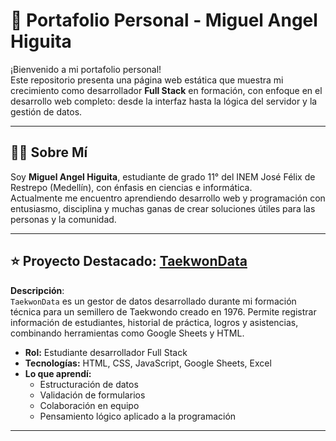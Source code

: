 # 💼 Portafolio Personal - Miguel Angel Higuita

¡Bienvenido a mi portafolio personal!  
Este repositorio presenta una página web estática que muestra mi crecimiento como desarrollador **Full Stack** en formación, con enfoque en el desarrollo web completo: desde la interfaz hasta la lógica del servidor y la gestión de datos.

---

## 👨‍💻 Sobre Mí

Soy **Miguel Angel Higuita**, estudiante de grado 11° del INEM José Félix de Restrepo (Medellín), con énfasis en ciencias e informática.  
Actualmente me encuentro aprendiendo desarrollo web y programación con entusiasmo, disciplina y muchas ganas de crear soluciones útiles para las personas y la comunidad.

---

## ⭐ Proyecto Destacado: [TaekwonData](https://github.com/AngelMastermind/Taekwondo)

**Descripción**:  
`TaekwonData` es un gestor de datos desarrollado durante mi formación técnica para un semillero de Taekwondo creado en 1976. Permite registrar información de estudiantes, historial de práctica, logros y asistencias, combinando herramientas como Google Sheets y HTML.

- **Rol:** Estudiante desarrollador Full Stack
- **Tecnologías:** HTML, CSS, JavaScript, Google Sheets, Excel
- **Lo que aprendí:**  
  - Estructuración de datos  
  - Validación de formularios  
  - Colaboración en equipo  
  - Pensamiento lógico aplicado a la programación

---



